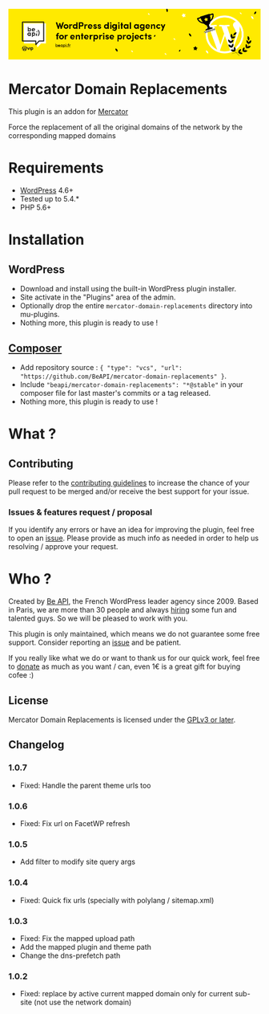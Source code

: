<a href="https://beapi.fr">![Be API Github Banner](.wordpress.org/banner-github.png)</a>

# Mercator Domain Replacements

This plugin is an addon for <a href="https://github.com/humanmade/Mercator">Mercator</a>

Force the replacement of all the original domains of the network by the corresponding mapped domains

# Requirements

- [WordPress](https://wordpress.org/) 4.6+
- Tested up to 5.4.*
- PHP 5.6+

# Installation

## WordPress

- Download and install using the built-in WordPress plugin installer.
- Site activate in the "Plugins" area of the admin.
- Optionally drop the entire `mercator-domain-replacements` directory into mu-plugins.
- Nothing more, this plugin is ready to use !

## [Composer](http://composer.rarst.net/)

- Add repository source : `{ "type": "vcs", "url": "https://github.com/BeAPI/mercator-domain-replacements" }`.
- Include `"beapi/mercator-domain-replacements": "*@stable"` in your composer file for last master's commits or a tag released.
- Nothing more, this plugin is ready to use !

# What ?

## Contributing

Please refer to the [contributing guidelines](.github/CONTRIBUTING.md) to increase the chance of your pull request to be merged and/or receive the best support for your issue.

### Issues & features request / proposal

If you identify any errors or have an idea for improving the plugin, feel free to open an [issue](../../issues/new). Please provide as much info as needed in order to help us resolving / approve your request.

# Who ?

Created by [Be API](https://beapi.fr), the French WordPress leader agency since 2009. Based in Paris, we are more than 30 people and always [hiring](https://beapi.workable.com) some fun and talented guys. So we will be pleased to work with you.

This plugin is only maintained, which means we do not guarantee some free support. Consider reporting an [issue](#issues--features-request--proposal) and be patient. 

If you really like what we do or want to thank us for our quick work, feel free to [donate](https://www.paypal.me/BeAPI) as much as you want / can, even 1€ is a great gift for buying cofee :)

## License

Mercator Domain Replacements is licensed under the [GPLv3 or later](LICENSE.md).

## Changelog


### 1.0.7

* Fixed: Handle the parent theme urls too

### 1.0.6

* Fixed: Fix url on FacetWP refresh

### 1.0.5

* Add filter to modify site query args 

### 1.0.4	

* Fixed: Quick fix urls (specially with polylang / sitemap.xml)

### 1.0.3

* Fixed: Fix the mapped upload path
* Add the mapped plugin and theme path
* Change the dns-prefetch path

### 1.0.2

* Fixed: replace by active current mapped domain only for current sub-site (not use the network domain)
